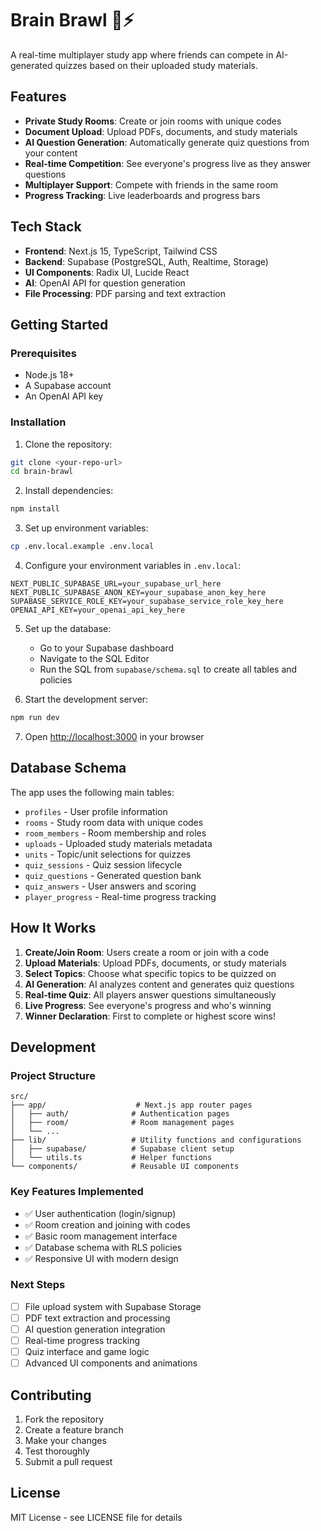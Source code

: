 # Brain Brawl 🧠⚡

A real-time multiplayer study app where friends can compete in AI-generated quizzes based on their uploaded study materials.

## Features

- **Private Study Rooms**: Create or join rooms with unique codes
- **Document Upload**: Upload PDFs, documents, and study materials
- **AI Question Generation**: Automatically generate quiz questions from your content
- **Real-time Competition**: See everyone's progress live as they answer questions
- **Multiplayer Support**: Compete with friends in the same room
- **Progress Tracking**: Live leaderboards and progress bars

## Tech Stack

- **Frontend**: Next.js 15, TypeScript, Tailwind CSS
- **Backend**: Supabase (PostgreSQL, Auth, Realtime, Storage)
- **UI Components**: Radix UI, Lucide React
- **AI**: OpenAI API for question generation
- **File Processing**: PDF parsing and text extraction

## Getting Started

### Prerequisites

- Node.js 18+ 
- A Supabase account
- An OpenAI API key

### Installation

1. Clone the repository:
```bash
git clone <your-repo-url>
cd brain-brawl
```

2. Install dependencies:
```bash
npm install
```

3. Set up environment variables:
```bash
cp .env.local.example .env.local
```

4. Configure your environment variables in `.env.local`:
```env
NEXT_PUBLIC_SUPABASE_URL=your_supabase_url_here
NEXT_PUBLIC_SUPABASE_ANON_KEY=your_supabase_anon_key_here
SUPABASE_SERVICE_ROLE_KEY=your_supabase_service_role_key_here
OPENAI_API_KEY=your_openai_api_key_here
```

5. Set up the database:
   - Go to your Supabase dashboard
   - Navigate to the SQL Editor
   - Run the SQL from `supabase/schema.sql` to create all tables and policies

6. Start the development server:
```bash
npm run dev
```

7. Open [http://localhost:3000](http://localhost:3000) in your browser

## Database Schema

The app uses the following main tables:
- `profiles` - User profile information
- `rooms` - Study room data with unique codes
- `room_members` - Room membership and roles
- `uploads` - Uploaded study materials metadata
- `units` - Topic/unit selections for quizzes
- `quiz_sessions` - Quiz session lifecycle
- `quiz_questions` - Generated question bank
- `quiz_answers` - User answers and scoring
- `player_progress` - Real-time progress tracking

## How It Works

1. **Create/Join Room**: Users create a room or join with a code
2. **Upload Materials**: Upload PDFs, documents, or study materials
3. **Select Topics**: Choose what specific topics to be quizzed on
4. **AI Generation**: AI analyzes content and generates quiz questions
5. **Real-time Quiz**: All players answer questions simultaneously
6. **Live Progress**: See everyone's progress and who's winning
7. **Winner Declaration**: First to complete or highest score wins!

## Development

### Project Structure

```
src/
├── app/                    # Next.js app router pages
│   ├── auth/              # Authentication pages
│   ├── room/              # Room management pages
│   └── ...
├── lib/                   # Utility functions and configurations
│   ├── supabase/          # Supabase client setup
│   └── utils.ts           # Helper functions
└── components/            # Reusable UI components
```

### Key Features Implemented

- ✅ User authentication (login/signup)
- ✅ Room creation and joining with codes
- ✅ Basic room management interface
- ✅ Database schema with RLS policies
- ✅ Responsive UI with modern design

### Next Steps

- [ ] File upload system with Supabase Storage
- [ ] PDF text extraction and processing
- [ ] AI question generation integration
- [ ] Real-time progress tracking
- [ ] Quiz interface and game logic
- [ ] Advanced UI components and animations

## Contributing

1. Fork the repository
2. Create a feature branch
3. Make your changes
4. Test thoroughly
5. Submit a pull request

## License

MIT License - see LICENSE file for details